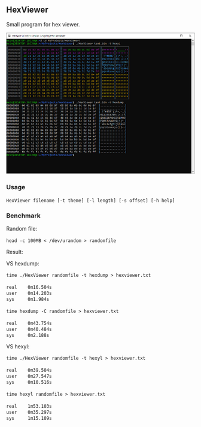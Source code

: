 ## HexViewer

Small program for hex viewer.

![](https://raw.githubusercontent.com/meirdev/HexViewer/master/Assets/Picture.png)

### Usage

`HexViewer filename [-t theme] [-l length] [-s offset] [-h help]`

### Benchmark

Random file:

`head -c 100MB < /dev/urandom > randomfile`

Result:

VS hexdump:

```
time ./HexViewer randomfile -t hexdump > hexviewer.txt

real    0m16.504s
user    0m14.203s
sys     0m1.984s

time hexdump -C randomfile > hexviewer.txt

real    0m43.754s
user    0m40.484s
sys     0m2.188s
```

VS hexyl:

```
time ./HexViewer randomfile -t hexyl > hexviewer.txt

real    0m39.504s
user    0m27.547s
sys     0m10.516s

time hexyl randomfile > hexviewer.txt

real    1m53.103s
user    0m35.297s
sys     1m15.109s
```